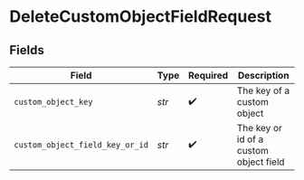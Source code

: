 # DeleteCustomObjectFieldRequest


## Fields

| Field                                  | Type                                   | Required                               | Description                            |
| -------------------------------------- | -------------------------------------- | -------------------------------------- | -------------------------------------- |
| `custom_object_key`                    | *str*                                  | :heavy_check_mark:                     | The key of a custom object             |
| `custom_object_field_key_or_id`        | *str*                                  | :heavy_check_mark:                     | The key or id of a custom object field |